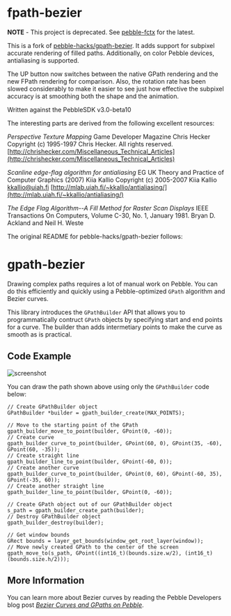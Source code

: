 # fpath-bezier

**NOTE** - This project is deprecated.  See [pebble-fctx](https://github.com/jrmobley/pebble-fctx) for
the latest.

This is a fork of [pebble-hacks/gpath-bezier](https://github.com/pebble-hacks/gpath-bezier).
It adds support for subpixel accurate rendering of filled paths.  Additionally, on color
Pebble devices, antialiasing is supported.

The UP button now switches between the native GPath rendering and the new FPath rendering
for comparison.  Also, the rotation rate has been slowed considerably to make it easier to
see just how effective the subpixel accuracy is at smoothing both the shape and the animation.

Written against the PebbleSDK v3.0-beta10

The interesting parts are derived from the following excellent resources:

*Perspective Texture Mapping*
Game Developer Magazine
Chris Hecker
Copyright (c) 1995-1997 Chris Hecker. All rights reserved.
[http://chrishecker.com/Miscellaneous_Technical_Articles](http://chrishecker.com/Miscellaneous_Technical_Articles)

*Scanline edge-flag algorithm for antialiasing*
EG UK Theory and Practice of Computer Graphics (2007)
Kiia Kallio
Copyright (c) 2005-2007 Kiia Kallio <kkallio@uiah.fi>
[http://mlab.uiah.fi/~kkallio/antialiasing/](http://mlab.uiah.fi/~kkallio/antialiasing/)

*The Edge Flag Algorithm--A Fill Method for Raster Scan Displays*
IEEE Transactions On Computers, Volume C-30, No. 1, January 1981.
Bryan D. Ackland and Neil H. Weste

The original README for pebble-hacks/gpath-bezier follows:

# gpath-bezier

Drawing complex paths requires a lot of manual work on Pebble. You can do this
efficiently and quickly using a Pebble-optimized ``GPath`` algorithm and Bezier
curves.

This library introduces the `GPathBuilder` API that allows you to
programmatically contruct `GPath` objects by specifying start and end points for
a curve. The builder than adds intermetiary points to make the curve as smooth
as is practical.

## Code Example

![screenshot](screenshots/screenshot1.png)

You can draw the path shown above using only the `GPathBuilder` code below:

    // Create GPathBuilder object
    GPathBuilder *builder = gpath_builder_create(MAX_POINTS);

    // Move to the starting point of the GPath
    gpath_builder_move_to_point(builder, GPoint(0, -60));
    // Create curve
    gpath_builder_curve_to_point(builder, GPoint(60, 0), GPoint(35, -60), GPoint(60, -35));
    // Create straight line
    gpath_builder_line_to_point(builder, GPoint(-60, 0));
    // Create another curve
    gpath_builder_curve_to_point(builder, GPoint(0, 60), GPoint(-60, 35), GPoint(-35, 60));
    // Create another straight line
    gpath_builder_line_to_point(builder, GPoint(0, -60));

    // Create GPath object out of our GPathBuilder object
    s_path = gpath_builder_create_path(builder);
    // Destroy GPathBuilder object
    gpath_builder_destroy(builder);

    // Get window bounds
    GRect bounds = layer_get_bounds(window_get_root_layer(window));
    // Move newly created GPath to the center of the screen
    gpath_move_to(s_path, GPoint((int16_t)(bounds.size.w/2), (int16_t)(bounds.size.h/2)));

## More Information

You can learn more about Bezier curves by reading the Pebble Developers blog 
post 
[*Bezier Curves and GPaths on Pebble*](https://developer.getpebble.com//blog/2015/02/13/Bezier-Curves-And-GPaths/).
